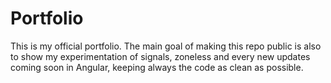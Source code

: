 # Portfolio

This is my official portfolio. The main goal of making this repo public is also to show my experimentation of signals, zoneless and every new updates coming soon in Angular, keeping always the code as clean as possible.
